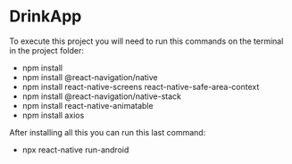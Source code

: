 # DrinkApp

To execute this project you will need to run this commands on the terminal in the project folder:

- npm install
- npm install @react-navigation/native
- npm install react-native-screens react-native-safe-area-context
- npm install @react-navigation/native-stack
- npm install react-native-animatable
- npm install axios

After installing all this you can run this last command:
  - npx react-native run-android
